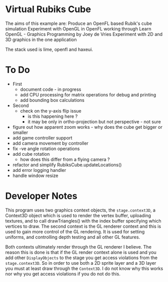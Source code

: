 # Virtual Rubiks Cube

The aims of this example are:
   Produce an OpenFL based Rubik's cube simulation
   Experiment with OpenGL in OpenFL working through Learn OpenGL - Graphics Programming by Joey de Vries
   Experiment with 2D and 3D graphics in the one application

The stack used is lime, openfl and haxeui.

# To Do

   * First
     * document code - in progress
     * add CPU processing for matrix operations for debug and printing
     * add bounding box calculations
   * Second
     * check on the y-axis flip issue
        * is this happening here ?
        * it may be only in ortho-projection but not perspective - not sure
   * figure out how apparent zoom works - why does the cube get bigger or smaller
   * add game controller support
   * add camera movement by controller
   * fix -ve angle rotation operations
   * add cube rotation
      * how does this differ from a flying camera ?
   * refactor and simplify RubiksCube.updateLocations()
   * add error logging handler
   * handle window resize

# Developer Notes

This program uses two graphics context objects, the `stage.context3D`, a Context3D object which is used to render the vertex buffer, uploading textures, and to call drawTriangles() with the index buffer specifying which vertices to draw. The second context is the GL renderer context and this is used to gain more control of the GL rendering. It is used for setting uniforms, and controlling depth testing and all other GL features.

 Both contexts ultimately render through the GL renderer I believe. The reason this is done is that if the GL render context alone is used and you add other `DisplayObjects` to the stage you get access violations from the `stage.context3D`. So in order to use both a 2D sprite layer and a 3D layer you must at least draw through the `Context3D`. I do not know why this works nor why you get access violations if you do not do this.